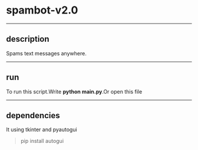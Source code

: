 # spambot-v2.0
____
## description

Spams text messages anywhere.

____
## run

To run this script.Write __python main.py__.Or open this file

____
## dependencies

It using tkinter and pyautogui
> pip install autogui
